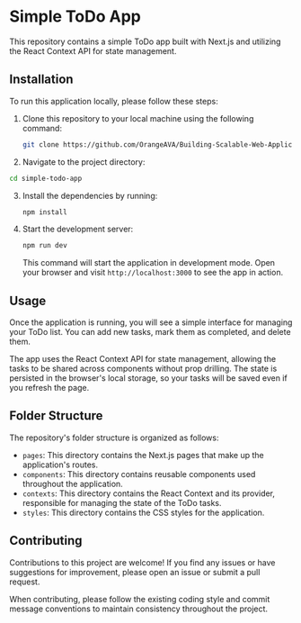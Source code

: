 # Simple ToDo App

This repository contains a simple ToDo app built with Next.js and utilizing the React Context API for state management.

## Installation

To run this application locally, please follow these steps:

1. Clone this repository to your local machine using the following command:

   ```bash
   git clone https://github.com/OrangeAVA/Building-Scalable-Web-Applications-with-Next.js-and-React.git
   ```

2.  Navigate to the project directory:

   ```bash
   cd simple-todo-app
   ```

3. Install the dependencies by running:

   ```bash
   npm install
   ```

4. Start the development server:

   ```bash
   npm run dev
   ```

   This command will start the application in development mode. Open your browser and visit `http://localhost:3000` to see the app in action.

## Usage

Once the application is running, you will see a simple interface for managing your ToDo list. You can add new tasks, mark them as completed, and delete them.

The app uses the React Context API for state management, allowing the tasks to be shared across components without prop drilling. The state is persisted in the browser's local storage, so your tasks will be saved even if you refresh the page.

## Folder Structure

The repository's folder structure is organized as follows:

- `pages`: This directory contains the Next.js pages that make up the application's routes.
- `components`: This directory contains reusable components used throughout the application.
- `contexts`: This directory contains the React Context and its provider, responsible for managing the state of the ToDo tasks.
- `styles`: This directory contains the CSS styles for the application.

## Contributing

Contributions to this project are welcome! If you find any issues or have suggestions for improvement, please open an issue or submit a pull request.

When contributing, please follow the existing coding style and commit message conventions to maintain consistency throughout the project.
